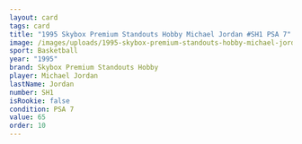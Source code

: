 ```yaml
---
layout: card
tags: card
title: "1995 Skybox Premium Standouts Hobby Michael Jordan #SH1 PSA 7"
image: /images/uploads/1995-skybox-premium-standouts-hobby-michael-jordan-7.webp
sport: Basketball
year: "1995"
brand: Skybox Premium Standouts Hobby
player: Michael Jordan
lastName: Jordan
number: SH1
isRookie: false
condition: PSA 7
value: 65
order: 10
---
```

